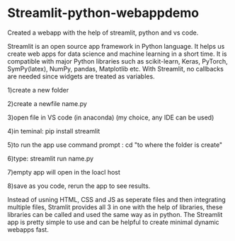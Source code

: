 # Streamlit-python-webappdemo
Created a webapp with the help of streamlit, python and vs code. 

Streamlit is an open source app framework in Python language. It helps us create web apps for data science and machine learning in a short time. It is compatible with major Python libraries such as scikit-learn, Keras, PyTorch, SymPy(latex), NumPy, pandas, Matplotlib etc. With Streamlit, no callbacks are needed since widgets are treated as variables.

1)create a new folder

2)create a newfile name.py

3)open file in VS code (in anaconda) (my choice, any IDE can be used)

4)in teminal: pip install streamlit

5)to run the app use command prompt : cd "to where the folder is create"

6)type: streamlit run name.py

7)empty app will open in the loacl host

8)save as you code, rerun the app to see results.

Instead of usning HTML, CSS and JS as seperate files and then integrating multiple files, Stramlit provides all 3 in one with the help of libraries, these libraries can be called and used the same way as in python. 
The Streamlit app is pretty simple to use and can be helpful to create minimal dynamic webapps fast.

